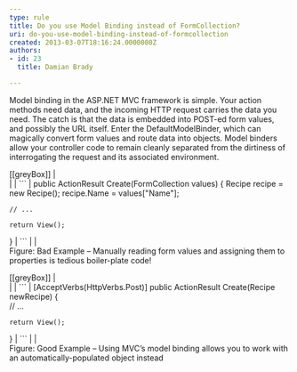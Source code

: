 ```yaml
---
type: rule
title: Do you use Model Binding instead of FormCollection?
uri: do-you-use-model-binding-instead-of-formcollection
created: 2013-03-07T18:16:24.0000000Z
authors:
- id: 23
  title: Damian Brady

---
```


Model binding in the ASP.NET MVC framework is simple. Your action methods need data, and the incoming HTTP request carries the data you need. The catch is that the data is embedded into POST-ed form values, and possibly the URL itself. Enter the DefaultModelBinder, which can magically convert form values and route data into objects. Model binders allow your controller code to remain cleanly separated from the dirtiness of interrogating the request and its associated environment.
 

[[greyBox]]
|  
| 
| ```
| public ActionResult Create(FormCollection values)
{
    Recipe recipe = new Recipe();
    recipe.Name = values["Name"];      
            
    // ...
            
    return View();
}
| ```
| 
|  
Figure: Bad Example – Manually reading form values and assigning them to properties is tedious boiler-plate code!

[[greyBox]]
|  
| 
| ```
| [AcceptVerbs(HttpVerbs.Post)]
public ActionResult Create(Recipe newRecipe)
{            
    // ...
    
    return View();
}
| ```
| 
|  
Figure: Good Example – Using MVC’s model binding allows you to work with an automatically-populated object instead
